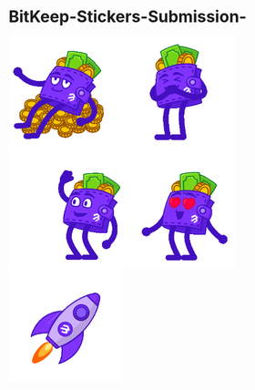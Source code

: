 # BitKeep-Stickers-Submission-

<img width="200" src="https://github.com/payjoe93/BitKeep-Stickers-Submission-/blob/main/320.gif"><img width="200" src="https://github.com/payjoe93/BitKeep-Stickers-Submission-/blob/main/320_1.gif"><img width="200" src="https://github.com/payjoe93/BitKeep-Stickers-Submission-/blob/main/320_2.gif"><img width="200" src="https://github.com/payjoe93/BitKeep-Stickers-Submission-/blob/main/320_3.gif"><img width="200" src="https://github.com/payjoe93/BitKeep-Stickers-Submission-/blob/main/320_6.gif">
